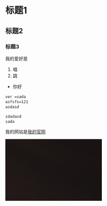 # 标题1
## 标题2
### 标题3
我的爱好是
1. 唱
2. 跳
* 你好
```
ver =sada
asfsfs=121
asdasd
```
    
    sdadasd
    sada
    
我的网站是[我的官网](https://xxxx.com)

![我的照片](1.png)
    
